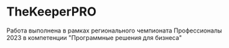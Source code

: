 # TheKeeperPRO
Работа выполнена в рамках регионального чемпионата Профессионалы 2023 в компетенции "Программные решения для бизнеса"
